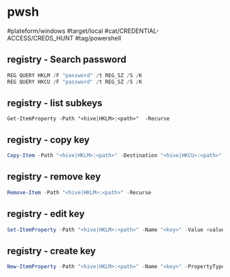 # pwsh

#plateform/windows #target/local #cat/CREDENTIAL-ACCESS/CREDS_HUNT #tag/powershell 


## registry - Search password
```powershell
REG QUERY HKLM /F "password" /t REG_SZ /S /K
REG QUERY HKCU /F "password" /t REG_SZ /S /K
```


## registry - list subkeys
```powerhell
Get-ItemProperty -Path "<hive|HKLM>:<path>"  -Recurse
```

## registry - copy key
```powershell
Copy-Item -Path "<hive|HKLM>:<path>" -Destination "<hive|HKCU>:<path>" -Recurse
```

## registry - remove key
```powershell
Remove-Item -Path "<hive|HKLM>:<path>" -Recurse
```

## registry - edit key
```powershell
Set-ItemProperty -Path "<hive|HKLM>:<path>" -Name "<key>" -Value <value>
```

## registry - create key
```powershell
New-ItemProperty -Path "<hive|HKLM>:<path>" -Name "<key>" -PropertyType <type|String> -Value "<value>"
```